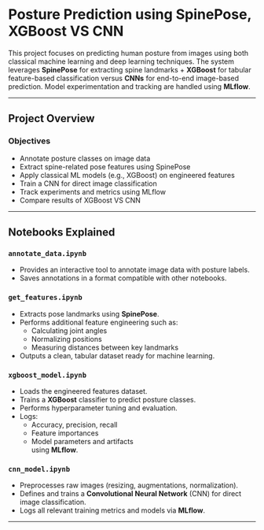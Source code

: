 # Posture Prediction using SpinePose, XGBoost VS CNN

This project focuses on predicting human posture from images using both classical machine learning and deep learning techniques. The system leverages **SpinePose** for extracting spine landmarks + **XGBoost** for tabular feature-based classification versus **CNNs** for end-to-end image-based prediction. Model experimentation and tracking are handled using **MLflow**.

---

## Project Overview

### Objectives
- Annotate posture classes on image data
- Extract spine-related pose features using SpinePose
- Apply classical ML models (e.g., XGBoost) on engineered features
- Train a CNN for direct image classification
- Track experiments and metrics using MLflow
- Compare results of XGBoost VS CNN

---

## Notebooks Explained

### `annotate_data.ipynb`
- Provides an interactive tool to annotate image data with posture labels.
- Saves annotations in a format compatible with other notebooks.

### `get_features.ipynb`
- Extracts pose landmarks using **SpinePose**.
- Performs additional feature engineering such as:
  - Calculating joint angles
  - Normalizing positions
  - Measuring distances between key landmarks
- Outputs a clean, tabular dataset ready for machine learning.

### `xgboost_model.ipynb`
- Loads the engineered features dataset.
- Trains a **XGBoost** classifier to predict posture classes.
- Performs hyperparameter tuning and evaluation.
- Logs:
  - Accuracy, precision, recall
  - Feature importances
  - Model parameters and artifacts  
  using **MLflow**.

### `cnn_model.ipynb`
- Preprocesses raw images (resizing, augmentations, normalization).
- Defines and trains a **Convolutional Neural Network** (CNN) for direct image classification.
- Logs all relevant training metrics and models via **MLflow**.

---